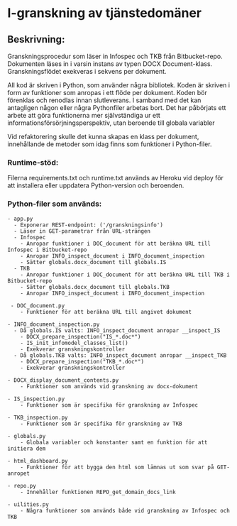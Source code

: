 # I-granskning av tjänstedomäner

## Beskrivning:
Granskningsprocedur som läser in Infospec och TKB från Bitbucket-repo.
Dokumenten läses in i varsin instans av typen DOCX Document-klass. 
Granskningsflödet exekveras i sekvens per dokument. 

All kod är skriven i Python, som använder några bibliotek.
Koden är skriven i form av funktioner som anropas i ett flöde per dokument. 
Koden bör förenklas och renodlas innan slutleverans. 
I samband med det kan antagligen någon eller några Pythonfiler arbetas bort.
Det har påbörjats ett arbete att göra funktionerna mer självständiga
ur ett informationsförsörjningsperspektiv, utan beroende till globala variabler

Vid refaktorering skulle det kunna skapas en klass per dokument, 
innehållande de metoder som idag finns som funktioner i Python-filer.

### Runtime-stöd:
Filerna requirements.txt och runtime.txt används av Heroku vid deploy 
för att installera eller uppdatera Python-version och beroenden.

### Python-filer som används:
```
- app.py
  - Exponerar REST-endpoint: ('/granskningsinfo')
  - Läser in GET-parametrar från URL-strängen
  - Infospec
    - Anropar funktioner i DOC_document för att beräkna URL till Infospec i Bitbucket-repo
    - Anropar INFO_inspect_document i INFO_document_inspection
    - Sätter globals.docx_document till globals.IS
  - TKB
    - Anropar funktioner i DOC_document för att beräkna URL till TKB i Bitbucket-repo
    - Sätter globals.docx_document till globals.TKB
    - Anropar INFO_inspect_document i INFO_document_inspection
 
 - DOC_document.py
    - Funktioner för att beräkna URL till angivet dokument
 
- INFO_document_inspection.py
  - Då globals.IS valts: INFO_inspect_document anropar __inspect_IS
    - DOCX_prepare_inspection("IS_*.doc*")
    - IS_init_infomodel_classes_list()
    - Exekverar granskningskontroller
  - Då globals.TKB valts: INFO_inspect_document anropar __inspect_TKB
    - DOCX_prepare_inspection("TKB_*.doc*")
    - Exekverar granskningskontroller
    
- DOCX_display_document_contents.py
    - Funktioner som används vid granskning av docx-dokument
    
- IS_inspection.py
    - Funktioner som är specifika för granskning av Infospec
    
- TKB_inspection.py
    - Funktioner som är specifika för granskning av TKB

- globals.py
    - Globala variabler och konstanter samt en funktion för att initiera dem

- html_dashboard.py
    - Funktioner för att bygga den html som lämnas ut som svar på GET-anropet
    
- repo.py
    - Innehåller funktionen REPO_get_domain_docs_link
    
- uilities.py
    - Några funktioner som används både vid granskning av Infospec och TKB
```